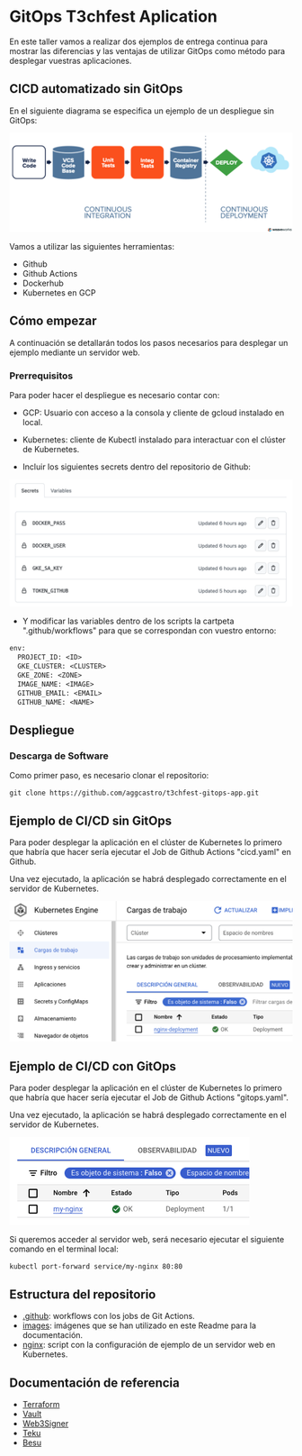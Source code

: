# GitOps T3chfest Aplication

En este taller vamos a realizar dos ejemplos de entrega continua para mostrar las diferencias y las ventajas de utilizar GitOps como método para desplegar vuestras aplicaciones.

## CICD automatizado sin GitOps

En el siguiente diagrama se especifica un ejemplo de un despliegue sin GitOps:

![Diagrama](images/diagrama.png)

Vamos a utilizar las siguientes herramientas:

- Github
- Github Actions
- Dockerhub
- Kubernetes en GCP

## Cómo empezar

A continuación se detallarán todos los pasos necesarios para desplegar un ejemplo mediante un servidor web.

### Prerrequisitos

Para poder hacer el despliegue es necesario contar con:

- GCP: Usuario con acceso a la consola y cliente de gcloud instalado en local.
- Kubernetes: cliente de Kubectl instalado para interactuar con el clúster de Kubernetes.

- Incluir los siguientes secrets dentro del repositorio de Github:

![Secrets](images/secrets.png)

- Y modificar las variables dentro de los scripts la cartpeta ".github/workflows" para que se correspondan con vuestro entorno:

```console
env:
  PROJECT_ID: <ID>
  GKE_CLUSTER: <CLUSTER>
  GKE_ZONE: <ZONE>
  IMAGE_NAME: <IMAGE>
  GITHUB_EMAIL: <EMAIL>
  GITHUB_NAME: <NAME>
```

## Despliegue

### Descarga de Software

Como primer paso, es necesario clonar el repositorio:

```console
git clone https://github.com/aggcastro/t3chfest-gitops-app.git
```

## Ejemplo de CI/CD sin GitOps

Para poder desplegar la aplicación en el clúster de Kubernetes lo primero que habría que hacer sería ejecutar el Job de Github Actions "cicd.yaml" en Github.

Una vez ejecutado, la aplicación se habrá desplegado correctamente en el servidor de Kubernetes.

![Deployment](images/gcp-deployment.png)

## Ejemplo de CI/CD con GitOps

Para poder desplegar la aplicación en el clúster de Kubernetes lo primero que habría que hacer sería ejecutar el Job de Github Actions "gitops.yaml".

Una vez ejecutado, la aplicación se habrá desplegado correctamente en el servidor de Kubernetes.

![Result](images/result.png)

Si queremos acceder al servidor web, será necesario ejecutar el siguiente comando en el terminal local:

```console
kubectl port-forward service/my-nginx 80:80
```

## Estructura del repositorio

- [.github](.github/workflows): workflows con los jobs de Git Actions.
- [images](images): imágenes que se han utilizado en este Readme para la documentación.
- [nginx](nginx): script con la configuración de ejemplo de un servidor web en Kubernetes.

## Documentación de referencia

- [Terraform](https://registry.terraform.io/providers/hashicorp/google/latest/docs/guides/using_gke_with_terraform)
- [Vault](https://developer.hashicorp.com/vault/docs)
- [Web3Signer](https://docs.web3signer.consensys.net/en/latest)
- [Teku](https://docs.teku.consensys.net/en/latest/)
- [Besu](https://besu.hyperledger.org/en/latest/)
